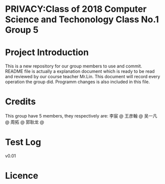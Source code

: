 # PRIVACY:Class of 2018 Computer Science and Techonology Class No.1 Group 5

Project Introduction
=

This is a new repository for our group members to use and commit.  
README file is actually a explanation document which is ready to be read and reviewed by our course teacher Mr.Lin.
This document will record every operation the group did.
Programm changes is also included in this file.

Credits
=
This group have 5 members, they respectively are:
李宸 @
王彦翰 @
吴一凡 @
周拓 @
郭耿龙 @

Test Log
=
v0.01

Licence
=

